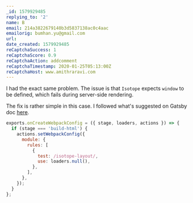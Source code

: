 ```yaml
---
_id: 1579929485
replying_to: '2'
name: B
email: 214a3822679140b3d5837138ac0c4aac
emailorig: bumhan.yu@gmail.com
url:
date_created: 1579929485
reCaptchaSuccess: 1
reCaptchaScore: 0.9
reCaptchaAction: addcomment
reCaptchaTimestamp: 2020-01-25T05:13:00Z
reCaptchaHost: www.amithraravi.com
---
```


I had the exact same problem. The issue is that `Isotope` expects `window` to be defined, which fails during server-side rendering.

The fix is rather simple in this case. I followed what's suggested on Gatsby doc [here](https://www.gatsbyjs.org/docs/debugging-html-builds/#fixing-third-party-modules).

```javascript
exports.onCreateWebpackConfig = ({ stage, loaders, actions }) => {
  if (stage === 'build-html') {
    actions.setWebpackConfig({
      module: {
        rules: [
          {
            test: /isotope-layout/,
            use: loaders.null(),
          },
        ],
      },
    });
  }
};
```